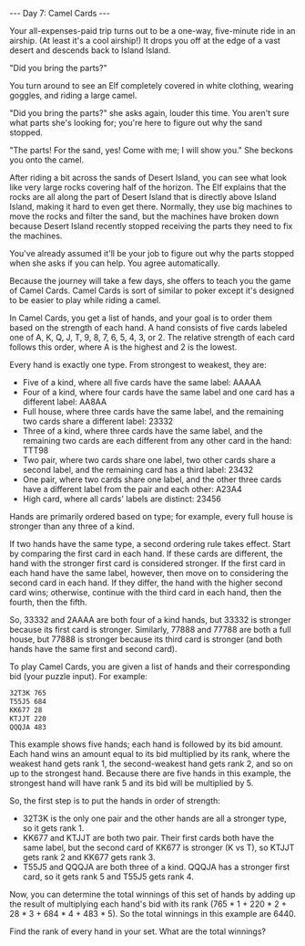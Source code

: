 --- Day 7: Camel Cards ---

Your all-expenses-paid trip turns out to be a one-way, five-minute ride in an airship. (At least it's a cool airship!) It drops you off at the edge of a vast desert and descends back to Island Island.

"Did you bring the parts?"

You turn around to see an Elf completely covered in white clothing, wearing goggles, and riding a large camel.

"Did you bring the parts?" she asks again, louder this time. You aren't sure what parts she's looking for; you're here to figure out why the sand stopped.

"The parts! For the sand, yes! Come with me; I will show you." She beckons you onto the camel.

After riding a bit across the sands of Desert Island, you can see what look like very large rocks covering half of the horizon. The Elf explains that the rocks are all along the part of Desert Island that is directly above Island Island, making it hard to even get there. Normally, they use big machines to move the rocks and filter the sand, but the machines have broken down because Desert Island recently stopped receiving the parts they need to fix the machines.

You've already assumed it'll be your job to figure out why the parts stopped when she asks if you can help. You agree automatically.

Because the journey will take a few days, she offers to teach you the game of Camel Cards. Camel Cards is sort of similar to poker except it's designed to be easier to play while riding a camel.

In Camel Cards, you get a list of hands, and your goal is to order them based on the strength of each hand. A hand consists of five cards labeled one of A, K, Q, J, T, 9, 8, 7, 6, 5, 4, 3, or 2. The relative strength of each card follows this order, where A is the highest and 2 is the lowest.

Every hand is exactly one type. From strongest to weakest, they are:

- Five of a kind, where all five cards have the same label: AAAAA
- Four of a kind, where four cards have the same label and one card has a different label: AA8AA
- Full house, where three cards have the same label, and the remaining two cards share a different label: 23332
- Three of a kind, where three cards have the same label, and the remaining two cards are each different from any other card in the hand: TTT98
- Two pair, where two cards share one label, two other cards share a second label, and the remaining card has a third label: 23432
- One pair, where two cards share one label, and the other three cards have a different label from the pair and each other: A23A4
- High card, where all cards' labels are distinct: 23456

Hands are primarily ordered based on type; for example, every full house is stronger than any three of a kind.

If two hands have the same type, a second ordering rule takes effect. Start by comparing the first card in each hand. If these cards are different, the hand with the stronger first card is considered stronger. If the first card in each hand have the same label, however, then move on to considering the second card in each hand. If they differ, the hand with the higher second card wins; otherwise, continue with the third card in each hand, then the fourth, then the fifth.

So, 33332 and 2AAAA are both four of a kind hands, but 33332 is stronger because its first card is stronger. Similarly, 77888 and 77788 are both a full house, but 77888 is stronger because its third card is stronger (and both hands have the same first and second card).

To play Camel Cards, you are given a list of hands and their corresponding bid (your puzzle input). For example:

```bash
32T3K 765
T55J5 684
KK677 28
KTJJT 220
QQQJA 483
```

This example shows five hands; each hand is followed by its bid amount. Each hand wins an amount equal to its bid multiplied by its rank, where the weakest hand gets rank 1, the second-weakest hand gets rank 2, and so on up to the strongest hand. Because there are five hands in this example, the strongest hand will have rank 5 and its bid will be multiplied by 5.

So, the first step is to put the hands in order of strength:

- 32T3K is the only one pair and the other hands are all a stronger type, so it gets rank 1.
- KK677 and KTJJT are both two pair. Their first cards both have the same label, but the second card of KK677 is stronger (K vs T), so KTJJT gets rank 2 and KK677 gets rank 3.
- T55J5 and QQQJA are both three of a kind. QQQJA has a stronger first card, so it gets rank 5 and T55J5 gets rank 4.

Now, you can determine the total winnings of this set of hands by adding up the result of multiplying each hand's bid with its rank (765 * 1 + 220 * 2 + 28 * 3 + 684 * 4 + 483 * 5). So the total winnings in this example are 6440.

Find the rank of every hand in your set. What are the total winnings?
